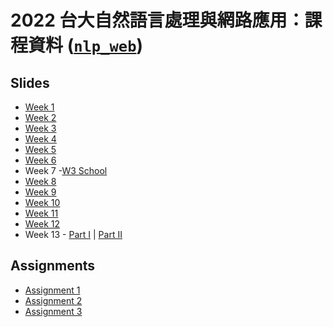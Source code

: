 # 2022 台大自然語言處理與網路應用：課程資料 ([`nlp_web`](https://lopentu.github.io/nlp_web/))

## Slides

* [Week 1](https://lopentu.github.io/nlp_web/slides/week1.html)
* [Week 2](https://lopentu.github.io/nlp_web/slides/week2.html)
* [Week 3](https://lopentu.github.io/nlp_web/slides/week3.html)
* [Week 4](https://lopentu.github.io/nlp_web/slides/week4.html)
* [Week 5](https://lopentu.github.io/nlp_web/slides/week5.html)
* [Week 6](https://lopentu.github.io/nlp_web/slides/week6.html)
* Week 7 -[W3 School](https://www.w3schools.com/js/)
* [Week 8](https://lopentu.github.io/nlp_web/slides/week8.html)
* [Week 9](https://lopentu.github.io/nlp_web/slides/week9.pdf#view=Fit)
* [Week 10](https://lopentu.github.io/nlp_web/slides/week10.pdf#view=Fit)
* [Week 11](https://lopentu.github.io/nlp_web/slides/week11.html)
* [Week 12](https://hackmd.io/@howard-haowen/webapps)
* Week 13 - [Part I](https://lopentu.github.io/nlp_web/slides/week13.html) | [Part II](https://lopentu.github.io/nlp_web/slides/week13_NLPweb-JSnTF.pdf#view=Fit)
<!-- * Week 14 -->
<!-- * Week 15 -->
<!-- * Week 16 -->
<!-- * Week 17 -->
<!-- * Week 18 -->

## Assignments

* [Assignment 1](https://lopentu.github.io/nlp_web/slides/week4.html#31)
* [Assignment 2](https://lopentu.github.io/nlp_web/slides/week10.pdf#view=Fit&page=51)
* [Assignment 3](https://hackmd.io/@howard-haowen/webapps#/6)
